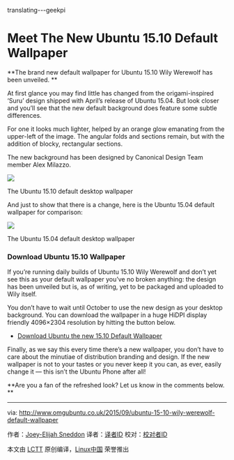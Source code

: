 translating---geekpi

Meet The New Ubuntu 15.10 Default Wallpaper
================================================================================
**The brand new default wallpaper for Ubuntu 15.10 Wily Werewolf has been unveiled. **

At first glance you may find little has changed from the origami-inspired ‘Suru’ design shipped with April’s release of Ubuntu 15.04. But look closer and you’ll see that the new default background does feature some subtle differences.

For one it looks much lighter, helped by an orange glow emanating from the upper-left of the image. The angular folds and sections remain, but with the addition of blocky, rectangular sections.

The new background has been designed by Canonical Design Team member Alex Milazzo.

![](http://www.omgubuntu.co.uk/wp-content/uploads/2015/09/ubuntu-1510-wily-werewolf-wallpaper.jpg)

The Ubuntu 15.10 default desktop wallpaper

And just to show that there is a change, here is the Ubuntu 15.04 default wallpaper for comparison:

![](http://www.omgubuntu.co.uk/wp-content/uploads/2015/03/suru-desktop-wallpaper-ubuntu-vivid.jpg)

The Ubuntu 15.04 default desktop wallpaper

### Download Ubuntu 15.10 Wallpaper ###

If you’re running daily builds of Ubuntu 15.10 Wily Werewolf and don’t yet see this as your default wallpaper you’ve no broken anything: the design has been unveiled but is, as of writing, yet to be packaged and uploaded to Wily itself.

You don’t have to wait until October to use the new design as your desktop background. You can download the wallpaper in a huge HiDPI display friendly 4096×2304 resolution by hitting the button below.

- [Download Ubuntu the new 15.10 Default Wallpaper][1]

Finally, as we say this every time there’s a new wallpaper, you don’t have to care about the minutiae of distribution branding and design. If the new wallpaper is not to your tastes or you never keep it you can, as ever, easily change it — this isn’t the Ubuntu Phone after all!

**Are you a fan of the refreshed look? Let us know in the comments below. **

--------------------------------------------------------------------------------

via: http://www.omgubuntu.co.uk/2015/09/ubuntu-15-10-wily-werewolf-default-wallpaper

作者：[Joey-Elijah Sneddon][a]
译者：[译者ID](https://github.com/译者ID)
校对：[校对者ID](https://github.com/校对者ID)

本文由 [LCTT](https://github.com/LCTT/TranslateProject) 原创编译，[Linux中国](https://linux.cn/) 荣誉推出

[a]:https://plus.google.com/117485690627814051450/?rel=author
[1]:https://launchpadlibrarian.net/218258177/Wolf_Wallpaper_Desktop_4096x2304_Purple_PNG-24.png

